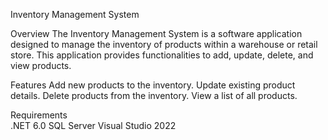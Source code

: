 Inventory Management System
 
Overview
The Inventory Management System is a software application designed to manage the inventory of products within a warehouse or retail store. 
This application provides functionalities to add, update, delete, and view products.

Features 
Add new products to the inventory. 
Update existing product details. 
Delete products from the inventory. 
View a list of all products. 

 Requirements  
.NET 6.0 
 SQL Server 
 Visual Studio 2022 
